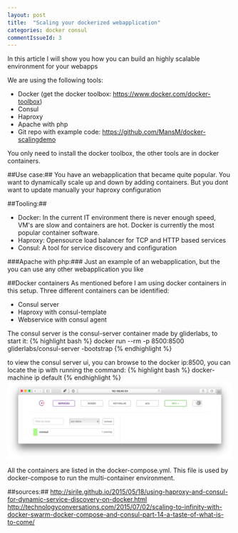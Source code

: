 ```yaml
---
layout: post
title:  "Scaling your dockerized webapplication"
categories: docker consul
commentIssueId: 3
---
```


In this article I will show you how you can build an highly scalable environment for your webapps

We are using the following tools:

- Docker (get the docker toolbox: https://www.docker.com/docker-toolbox)
- Consul
- Haproxy
- Apache with php
- Git repo with example code: https://github.com/MansM/docker-scalingdemo

You only need to install the docker toolbox, the other tools are in docker containers.

##Use case:##
You have an webapplication that became quite popular. You want to dynamically scale up and down by adding containers.
But you dont want to update manually your haproxy configuration

##Tooling:##

- Docker: In the current IT environment there is never enough speed, VM's are slow and containers are hot. Docker is currently the most popular container software.
- Haproxy: Opensource load balancer for TCP and HTTP based services
- Consul: A tool for service discovery and configuration

###Apache with php:###
Just an example of an webapplication, but the you can use any other webapplication you like

##Docker containers
As mentioned before I am using docker containers in this setup. Three different containers can be identified:

- Consul server
- Haproxy with consul-template
- Webservice with consul agent

The consul server is the consul-server container made by gliderlabs, to start it:
{% highlight bash %}
docker run --rm -p 8500:8500 gliderlabs/consul-server -bootstrap
{% endhighlight %}

to view the consul server ui, you can browse to the docker ip:8500, you can locate the ip with running the command:
{% highlight bash %}
docker-machine ip default
{% endhighlight %}
![Consul ui](/images/consul-ui.png)

All the containers are listed in the docker-compose.yml. This file is used by docker-compose to run the multi-container environment.



##sources:##
http://sirile.github.io/2015/05/18/using-haproxy-and-consul-for-dynamic-service-discovery-on-docker.html
http://technologyconversations.com/2015/07/02/scaling-to-infinity-with-docker-swarm-docker-compose-and-consul-part-14-a-taste-of-what-is-to-come/